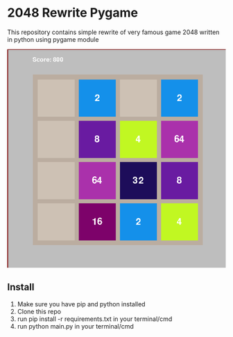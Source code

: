<h1> 2048 Rewrite Pygame </h1> 
<p> This repository contains simple rewrite of very famous game 2048 written in python using pygame module </p>
<p align="center"> <img src="2048.png"> </p>
<h2> Install </h2>
<ol>
  <li> Make sure you have pip and python installed </li>
  <li> Clone this repo </li>
  <li> run pip install -r requirements.txt in your terminal/cmd </li>
  <li> run python main.py in your terminal/cmd </li>
